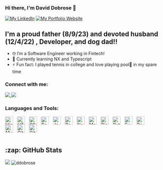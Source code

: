 ### Hi there, I'm David Dobrose 👋

[![My LinkedIn](https://img.shields.io/badge/LinkedIn-0077B5?style=for-the-badge&logo=linkedin&logoColor=white)](https://www.linkedin.com/in/david-dobrose/)
[![My Portfolio Website](https://img.shields.io/website?label=daviddobrose.com&style=for-the-badge&url=https%3A%2F%2Fdaviddobrose.com)](https://www.daviddobrose.com/)


## I'm a proud father (8/9/23) and devoted husband (12/4/22) , Developer, and dog dad!!

-  :nerd_face: I’m a Software Engineer working in Fintech!
- 🌱 Currently learning NX and Typescript
- ⚡ Fun fact: I played tennis in college and love playing  pool:8ball: in my spare time

### Connect with me:

 <a href="https://www.linkedin.com/in/david-dobrose">  <img src="https://img.shields.io/badge/LinkedIn-0077B5?style=for-the-badge&logo=linkedin&logoColor=white" /> </a> 
<a href="mailto:ddobrose@yahoo.com?subject=[GitHub]%20Reaching%20Out"> <img src="https://img.shields.io/badge/Gmail-D14836?style=for-the-badge&logo=gmail&logoColor=white" /> </a>

### Languages and Tools:

<img align="left" alt="Visual Studio Code" width="26px" src="https://cdn.jsdelivr.net/gh/devicons/devicon/icons/vscode/vscode-original.svg" style="padding-right:10px;" />
<img align="left" alt="HTML5" width="26px" src="https://cdn.jsdelivr.net/gh/devicons/devicon/icons/html5/html5-original.svg" style="padding-right:10px;" />
<img align="left" alt="CSS3" width="26px" src="https://cdn.jsdelivr.net/gh/devicons/devicon/icons/css3/css3-original.svg" style="padding-right:10px;" />
<img align="left" alt="BootStrap" width="26px" src="https://cdn.jsdelivr.net/gh/devicons/devicon/icons/bootstrap/bootstrap-original.svg" style="padding-right:10px;" />
<img align="left" alt="JavaScript" width="26px" src="https://cdn.jsdelivr.net/gh/devicons/devicon/icons/javascript/javascript-original.svg" style="padding-right:10px;" />
<img align="left" alt="React" width="26px" src="https://cdn.jsdelivr.net/gh/devicons/devicon/icons/react/react-original.svg" style="padding-right:10px;" />
<img align="left" alt="Node.js" width="26px" src="https://cdn.jsdelivr.net/gh/devicons/devicon/icons/nodejs/nodejs-original.svg" style="padding-right:10px;" />
<img align="left" alt="MongoDB" width="26px" src="https://cdn.jsdelivr.net/gh/devicons/devicon/icons/mongodb/mongodb-original.svg" style="padding-right:10px;" />
<img align="left" alt="Django" width="26px" src="https://cdn.jsdelivr.net/gh/devicons/devicon/icons/django/django-plain.svg" style="padding-right:10px;" />
<img align="left" alt="Python" width="26px" src="https://cdn.jsdelivr.net/gh/devicons/devicon/icons/python/python-original.svg" style="padding-right:10px;" />
<img align="left" alt="Express" width="26px" src="https://cdn.jsdelivr.net/gh/devicons/devicon/icons/express/express-original.svg" style="padding-right:10px;" />
<img align="left" alt="PostgreSQL" width="26px" src="https://cdn.jsdelivr.net/gh/devicons/devicon/icons/postgresql/postgresql-original.svg" style="padding-right:10px;" />
<img align="left" alt="MySQL" width="26px" src="https://cdn.jsdelivr.net/gh/devicons/devicon/icons/mysql/mysql-original.svg" style="padding-right:10px;" />
<img align="left" alt="Git" width="26px" src="https://cdn.jsdelivr.net/gh/devicons/devicon/icons/git/git-original.svg" style="padding-right:10px;" />
<img align="left" alt="GitHub" width="26px" src="https://cdn.jsdelivr.net/gh/devicons/devicon/icons/github/github-original.svg" style="padding-right:10px;" />


<br />
<br />
<br />
<br />



  <h2>:zap: GitHub Stats</h2>
<div style="flex">
<img src="https://github-readme-stats.vercel.app/api/top-langs/?username=ddobrose&hide=html,css,jupyter%20notebook,ejs,Procfile,Dockerfile&title_color=ffffff&text_color=c9cacc&icon_color=2bbc8a&bg_color=1d1f21&langs_count=7" />
<img src="https://github-readme-stats.vercel.app/api?username=ddobrose&show_icons=true&theme=gotham" alt="ddobrose" />
</div>

